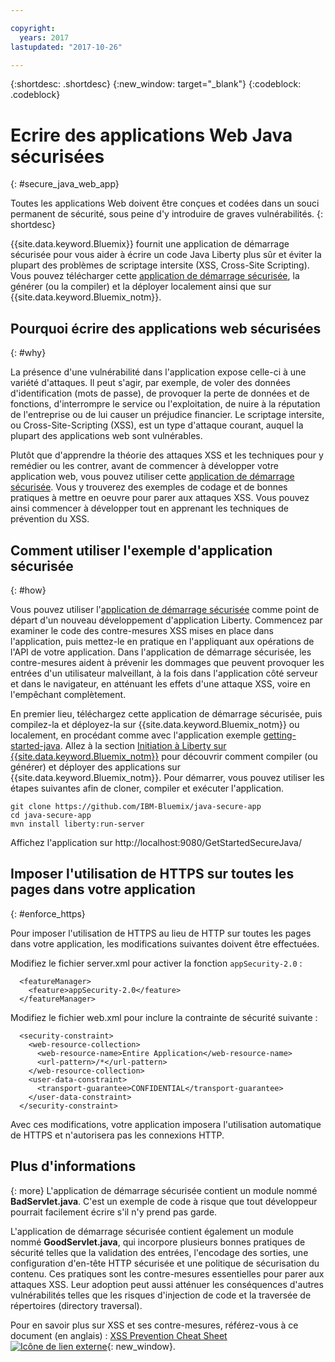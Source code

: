 ```yaml
---

copyright:
  years: 2017
lastupdated: "2017-10-26"

---
```


{:shortdesc: .shortdesc}
{:new_window: target="_blank"}
{:codeblock: .codeblock}

# Ecrire des applications Web Java sécurisées
{: #secure_java_web_app}

Toutes les applications Web doivent être conçues et codées dans un souci permanent de sécurité, sous peine
d'y introduire de graves vulnérabilités.
{: shortdesc}

{{site.data.keyword.Bluemix}} fournit une application de démarrage sécurisée pour vous aider à écrire un code Java Liberty plus sûr et éviter
la plupart des problèmes de scriptage intersite (XSS, Cross-Site Scripting). Vous pouvez télécharger cette [application de démarrage sécurisée](https://github.com/IBM-Bluemix/java-secure-app), la générer (ou la compiler) et la déployer localement ainsi que sur {{site.data.keyword.Bluemix_notm}}.

## Pourquoi écrire des applications web sécurisées
{: #why}

La présence d'une vulnérabilité dans l'application expose celle-ci à une variété d'attaques. Il peut s'agir, par exemple,
de voler des données d'identification (mots de passe), de provoquer la perte de données et de fonctions, d'interrompre le service ou
l'exploitation, de nuire à la réputation de l'entreprise ou de lui causer un préjudice financier. Le scriptage intersite, ou Cross-Site-Scripting (XSS), est un
type d'attaque courant, auquel la plupart des applications web sont vulnérables.

Plutôt que d'apprendre la théorie des attaques XSS et les techniques pour y remédier ou les contrer,
avant de commencer à développer votre application web,
vous pouvez utiliser cette [application de démarrage sécurisée](https://github.com/IBM-Bluemix/java-secure-app). Vous y trouverez des exemples de codage et de bonnes pratiques à mettre en oeuvre pour parer aux attaques XSS. Vous pouvez ainsi
commencer à développer tout en apprenant les techniques de prévention du XSS.

## Comment utiliser l'exemple d'application sécurisée
{: #how}

Vous pouvez utiliser l'[application de démarrage sécurisée](https://github.com/IBM-Bluemix/java-secure-app) comme
point de départ d'un nouveau développement d'application Liberty. Commencez par examiner le code des contre-mesures XSS mises en place dans l'application, puis mettez-le en pratique en
l'appliquant aux opérations de l'API de votre application. Dans l'application de démarrage sécurisée, les contre-mesures aident à prévenir les
dommages que peuvent provoquer les entrées d'un utilisateur malveillant, à la fois dans l'application
côté serveur et dans le navigateur, en atténuant les effets d'une attaque XSS, voire en
l'empêchant complètement.

En premier lieu, téléchargez cette application de démarrage sécurisée, puis compilez-la et déployez-la sur {{site.data.keyword.Bluemix_notm}} ou localement, en procédant comme avec l'application exemple [getting-started-java](https://github.com/IBM-Bluemix/get-started-java).
Allez à la section [Initiation à Liberty sur {{site.data.keyword.Bluemix_notm}}](getting-started.html) pour découvrir comment compiler (ou générer) et déployer des applications sur {{site.data.keyword.Bluemix_notm}}. Pour démarrer, vous pouvez utiliser les étapes suivantes afin de cloner, compiler et exécuter l'application.

```
git clone https://github.com/IBM-Bluemix/java-secure-app
cd java-secure-app
mvn install liberty:run-server
```
Affichez l'application sur http://localhost:9080/GetStartedSecureJava/

## Imposer l'utilisation de HTTPS sur toutes les pages dans votre application
{: #enforce_https}

Pour imposer l'utilisation de HTTPS au lieu de HTTP sur toutes les pages dans votre application, les modifications suivantes doivent être effectuées.

Modifiez le fichier server.xml pour activer la fonction `appSecurity-2.0` :

```
  <featureManager>
    <feature>appSecurity-2.0</feature>
  </featureManager>
```

Modifiez le fichier web.xml pour inclure la contrainte de sécurité suivante :

```
  <security-constraint>
    <web-resource-collection>
      <web-resource-name>Entire Application</web-resource-name>
      <url-pattern>/*</url-pattern>
    </web-resource-collection>
    <user-data-constraint>
      <transport-guarantee>CONFIDENTIAL</transport-guarantee>
    </user-data-constraint>
  </security-constraint>
```

Avec ces modifications, votre application imposera l'utilisation automatique de HTTPS et n'autorisera pas les connexions HTTP.

## Plus d'informations
{: more}
L'application de démarrage sécurisée contient un module nommé **BadServlet.java**. C'est un exemple de code à risque
que tout développeur pourrait facilement écrire s'il n'y prend pas garde.

L'application de démarrage sécurisée contient également un module nommé **GoodServlet.java**, qui incorpore
plusieurs bonnes pratiques de sécurité telles que la validation des entrées, l'encodage des sorties,
une configuration d'en-tête HTTP sécurisée et une politique de sécurisation du contenu. Ces pratiques sont les contre-mesures essentielles pour parer aux attaques XSS. Leur adoption peut aussi atténuer les conséquences d'autres vulnérabilités telles que les risques d'injection de code et
la traversée de répertoires (directory traversal).

Pour en savoir plus sur XSS et ses contre-mesures, référez-vous à
ce document (en anglais) : [XSS Prevention Cheat Sheet ![Icône de lien externe](../../icons/launch-glyph.svg "Icône de lien externe")](https://www.owasp.org/index.php/XSS){: new_window}.
